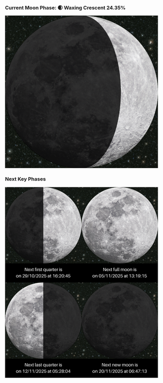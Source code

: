### Current Moon Phase: 🌒 Waxing Crescent 24.35%
![Moon Phase](moonphase.png)
### Next Key Phases
![Gallery](gallery.png)